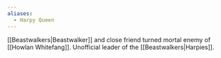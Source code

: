 ```yaml
---
aliases:
  - Harpy Queen
---
```

[[Beastwalkers|Beastwalker]] and close friend turned mortal enemy of [[Howlan Whitefang]]. Unofficial leader of the [[Beastwalkers|Harpies]].